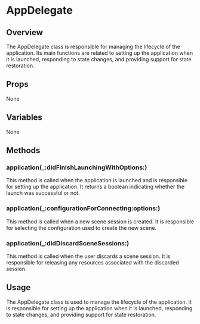 # AppDelegate

## Overview
The AppDelegate class is responsible for managing the lifecycle of the application. Its main functions are related to setting up the application when it is launched, responding to state changes, and providing support for state restoration. 

## Props
None

## Variables
None

## Methods

### application(_:didFinishLaunchingWithOptions:)
This method is called when the application is launched and is responsible for setting up the application. It returns a boolean indicating whether the launch was successful or not.

### application(_:configurationForConnecting:options:)
This method is called when a new scene session is created. It is responsible for selecting the configuration used to create the new scene.

### application(_:didDiscardSceneSessions:)
This method is called when the user discards a scene session. It is responsible for releasing any resources associated with the discarded session.

## Usage
The AppDelegate class is used to manage the lifecycle of the application. It is responsible for setting up the application when it is launched, responding to state changes, and providing support for state restoration.